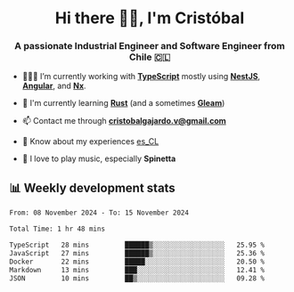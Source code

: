 <h1 align="center">Hi there ✌🏻, I'm Cristóbal</h1>
<h3 align="center">A passionate Industrial Engineer and Software Engineer from Chile 🇨🇱</h3>

- 🧑🏻‍💻 I’m currently working with **[TypeScript](https://www.typescriptlang.org)** mostly using **[NestJS](https://nestjs.com)**, **[Angular](https://angular.io)**, and **[Nx](https://nx.dev)**.

- 🌱 I'm currently learning **[Rust](https://www.rust-lang.org)** (and a sometimes **[Gleam](https://gleam.run/)**)

- 📫 Contact me through **cristobalgajardo.v@gmail.com**

- 📄 Know about my experiences [es_CL](https://bit.ly/cv-cristobal-gajardo)

- 🎸 I love to play music, especially **Spinetta**

## 📊 Weekly development stats

<!--START_SECTION:waka-->

```txt
From: 08 November 2024 - To: 15 November 2024

Total Time: 1 hr 48 mins

TypeScript   28 mins         ██████▒░░░░░░░░░░░░░░░░░░   25.95 %
JavaScript   27 mins         ██████▒░░░░░░░░░░░░░░░░░░   25.36 %
Docker       22 mins         █████░░░░░░░░░░░░░░░░░░░░   20.50 %
Markdown     13 mins         ███░░░░░░░░░░░░░░░░░░░░░░   12.41 %
JSON         10 mins         ██▒░░░░░░░░░░░░░░░░░░░░░░   09.28 %
```

<!--END_SECTION:waka-->
